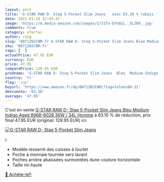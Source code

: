 ```yaml
---
layout: post
title: 'G-STAR RAW D- Staq 5-Pocket Slim Jeans   avec 63.10 % rabais '
date: 2021-01-24 12:43:47
image: 'https://m.media-amazon.com/images/I/31Tn-b7nQiL._SL200_.jpg'
comments: true
category: ofertas
author: ring
slug: 'B071ZNJCNM-fr G-STAR RAW D- Staq 5-Pocket Slim Jeans Bleu Medium Indigo...'
sku: 'B071ZNJCNM-fr'
tags: [  ]
actualPrice: 47.95 EUR
currency: EUR
price: 47.95
comparePrice: 129.95 EUR
prodname: 'G-STAR RAW D- Staq 5-Pocket Slim Jeans  Bleu  Medium Indigo Aged 8968-6028   36W / 34L Homme'
country: 'fr'
flag: '🇫🇷'
buyurl: 'https://www.amazon.fr/dp/B071ZNJCNM/?tag=tolees0d-21'
descuento: '63.10'
average: '47.95'
---
```


C'est en vente [G-STAR RAW D- Staq 5-Pocket Slim Jeans  Bleu  Medium Indigo Aged 8968-6028   36W / 34L Homme](https://www.amazon.fr/dp/B071ZNJCNM/?tag=tolees0d-21)  à  63.10 % de réduction, prix final  47.95 EUR (original: 129.95 EUR) ici:

[![G-STAR RAW D- Staq 5-Pocket Slim Jeans  ](https://m.media-amazon.com/images/I/31Tn-b7nQiL._SL200_.jpg)](https://www.amazon.fr/dp/B071ZNJCNM/?tag=tolees0d-21)

ℹ️:

- Modèle resserré des cuisses à lourlet
- Poche à monnaie tournée vers lavant
- Poches arrière abaissées surmontées dune couture horizontale
- Taille mi-haute

[🛒 Achète-le!!](https://www.amazon.fr/dp/B071ZNJCNM/?tag=tolees0d-21)
